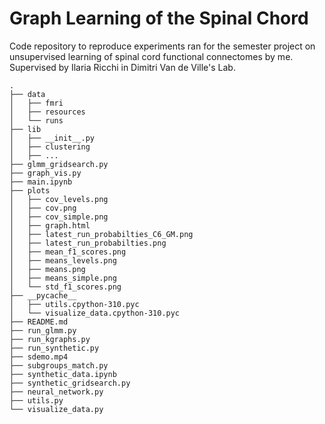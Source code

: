 # Graph Learning of the Spinal Chord

Code repository to reproduce experiments ran for the semester project on unsupervised learning of spinal cord functional connectomes by me. Supervised by Ilaria Ricchi in Dimitri Van de Ville's Lab. 

```
.
├── data
│   ├── fmri
│   ├── resources
│   └── runs
├── lib
│   ├── __init__.py
│   ├── clustering
│   ├── ...
├── glmm_gridsearch.py
├── graph_vis.py
├── main.ipynb
├── plots
│   ├── cov_levels.png
│   ├── cov.png
│   ├── cov_simple.png
│   ├── graph.html
│   ├── latest_run_probabilties_C6_GM.png
│   ├── latest_run_probabilties.png
│   ├── mean_f1_scores.png
│   ├── means_levels.png
│   ├── means.png
│   ├── means_simple.png
│   └── std_f1_scores.png
├── __pycache__
│   ├── utils.cpython-310.pyc
│   └── visualize_data.cpython-310.pyc
├── README.md
├── run_glmm.py
├── run_kgraphs.py
├── run_synthetic.py
├── sdemo.mp4
├── subgroups_match.py
├── synthetic_data.ipynb
├── synthetic_gridsearch.py
├── neural_network.py
├── utils.py
└── visualize_data.py

```
